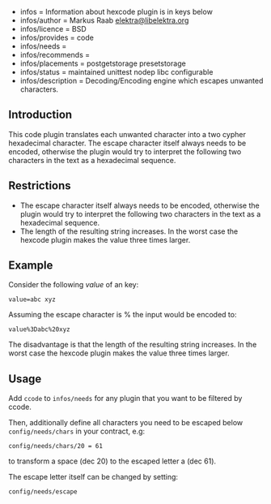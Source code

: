 - infos = Information about hexcode plugin is in keys below
- infos/author = Markus Raab <elektra@libelektra.org>
- infos/licence = BSD
- infos/provides = code
- infos/needs =
- infos/recommends =
- infos/placements = postgetstorage presetstorage
- infos/status = maintained unittest nodep libc configurable
- infos/description = Decoding/Encoding engine which escapes unwanted characters.

## Introduction ##

This code plugin translates each unwanted character into a two cypher
hexadecimal character. The escape character itself always needs to be
encoded, otherwise the plugin would try to interpret the following two
characters in the text as a hexadecimal sequence.

## Restrictions ##

- The escape character itself always needs to be encoded, otherwise
the plugin would try to interpret the following two characters in the
text as a hexadecimal sequence.
- The length of the resulting string increases. In the worst case the
hexcode plugin makes the value three times larger.

## Example ##

Consider the following _value_ of an key:

	value=abc xyz
	
Assuming the escape character is % the input would be encoded to:

	value%3Dabc%20xyz

The disadvantage is that the length of the resulting string increases.
In the worst case
the hexcode plugin makes the value three times larger.

## Usage ##

Add `ccode` to `infos/needs` for any plugin that you want to be filtered
by ccode.

Then, additionally define all characters you need to be escaped below
`config/needs/chars` in your contract, e.g:

	config/needs/chars/20 = 61

to transform a space (dec 20) to the escaped letter a (dec 61).

The escape letter itself can be changed by setting:

	config/needs/escape


